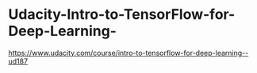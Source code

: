 # Udacity-Intro-to-TensorFlow-for-Deep-Learning-
https://www.udacity.com/course/intro-to-tensorflow-for-deep-learning--ud187
